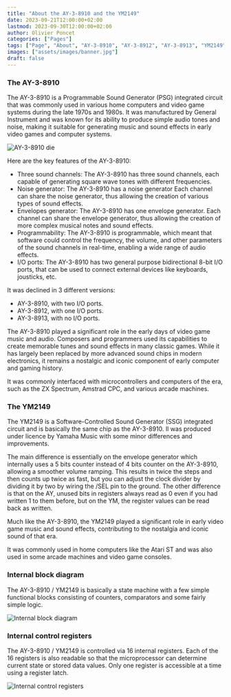 ```yaml
---
title: "About the AY-3-8910 and the YM2149"
date: 2023-09-21T12:00:00+02:00
lastmod: 2023-09-30T12:00:00+02:00
author: Olivier Poncet
categories: ["Pages"]
tags: ["Page", "About", "AY-3-8910", "AY-3-8912", "AY-3-8913", "YM2149"]
images: ["assets/images/banner.jpg"]
draft: false
---
```

### The AY-3-8910

The AY-3-8910 is a Programmable Sound Generator (PSG) integrated circuit that was commonly used in various home computers and video game systems during the late 1970s and 1980s. It was manufactured by General Instrument and was known for its ability to produce simple audio tones and noise, making it suitable for generating music and sound effects in early video games and computer systems.

![AY-3-8910 die](/assets/images/ay-3-8910-die.jpg)

Here are the key features of the AY-3-8910:

  - Three sound channels: The AY-3-8910 has three sound channels, each capable of generating square wave tones with different frequencies.
  - Noise generator: The AY-3-8910 has a noise generator Each channel can share the noise generator, thus allowing the creation of various types of sound effects.
  - Envelopes generator: The AY-3-8910 has one envelope generator. Each channel can share the envelope generator, thus allowing the creation of more complex musical notes and sound effects.
  - Programmability: The AY-3-8910 is programmable, which meant that software could control the frequency, the volume, and other parameters of the sound channels in real-time, enabling a wide range of audio effects.
  - I/O ports: The AY-3-8910 has two general purpose bidirectional 8-bit I/O ports, that can be used to connect external devices like keyboards, jousticks, etc.

It was declined in 3 different versions:

  - AY-3-8910, with two I/O ports.
  - AY-3-8912, with one I/O ports.
  - AY-3-8913, with no I/O ports.

The AY-3-8910 played a significant role in the early days of video game music and audio. Composers and programmers used its capabilities to create memorable tunes and sound effects in many classic games. While it has largely been replaced by more advanced sound chips in modern electronics, it remains a nostalgic and iconic component of early computer and gaming history.

It was commonly interfaced with microcontrollers and computers of the era, such as the ZX Spectrum, Amstrad CPC, and various arcade machines.

### The YM2149

The YM2149 is a Software-Controlled Sound Generator (SSG) integrated circuit and is basically the same chip as the AY-3-8910. Il was produced under licence by Yamaha Music with some minor differences and improvements.

The main difference is essentially on the envelope generator which internally uses a 5 bits counter instead of 4 bits counter on the AY-3-8910, allowing a smoother volume ramping. This results in twice the steps and then counts up twice as fast, but you can adjust the clock divider by dividing it by two by wiring the /SEL pin to the ground. The other difference is that on the AY, unused bits in registers always read as 0 even if you had written 1 to them before, but on the YM, the register values can be read back as written.

Much like the AY-3-8910, the YM2149 played a significant role in early video game music and sound effects, contributing to the nostalgia and iconic sound of that era.

It was commonly used in home computers like the Atari ST and was also used in some arcade machines and video game consoles.

### Internal block diagram

The AY-3-8910 / YM2149 is basically a state machine with a few simple functional blocks consisting of counters, comparators and some fairly simple logic.

![Internal block diagram](/assets/images/internal-block-diagram.jpg)

### Internal control registers

The AY-3-8910 / YM2149 is controlled via 16 internal registers. Each of the 16 registers is also readable so that the microprocessor can determine current state or stored data values. Only one register is accessible at a time using a register latch.

![Internal control registers](/assets/images/internal-control-registers.jpg)

